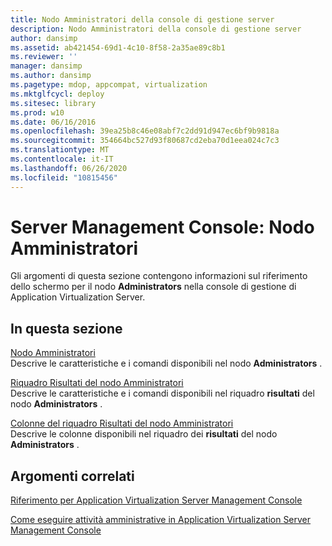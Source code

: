 ```yaml
---
title: Nodo Amministratori della console di gestione server
description: Nodo Amministratori della console di gestione server
author: dansimp
ms.assetid: ab421454-69d1-4c10-8f58-2a35ae89c8b1
ms.reviewer: ''
manager: dansimp
ms.author: dansimp
ms.pagetype: mdop, appcompat, virtualization
ms.mktglfcycl: deploy
ms.sitesec: library
ms.prod: w10
ms.date: 06/16/2016
ms.openlocfilehash: 39ea25b8c46e08abf7c2dd91d947ec6bf9b9818a
ms.sourcegitcommit: 354664bc527d93f80687cd2eba70d1eea024c7c3
ms.translationtype: MT
ms.contentlocale: it-IT
ms.lasthandoff: 06/26/2020
ms.locfileid: "10815456"
---
```

# Server Management Console: Nodo Amministratori


Gli argomenti di questa sezione contengono informazioni sul riferimento dello schermo per il nodo **Administrators** nella console di gestione di Application Virtualization Server.

## In questa sezione


<a href="" id="administrators-node"></a>[Nodo Amministratori](administrators-node.md)  
Descrive le caratteristiche e i comandi disponibili nel nodo **Administrators** .

<a href="" id="administrators-results-pane"></a>[Riquadro Risultati del nodo Amministratori](administrators-results-pane.md)  
Descrive le caratteristiche e i comandi disponibili nel riquadro **risultati** del nodo **Administrators** .

<a href="" id="administrators-results-pane-columns"></a>[Colonne del riquadro Risultati del nodo Amministratori](administrators-results-pane-columns.md)  
Descrive le colonne disponibili nel riquadro dei **risultati** del nodo **Administrators** .

## Argomenti correlati


[Riferimento per Application Virtualization Server Management Console](application-virtualization-server-management-console-reference.md)

[Come eseguire attività amministrative in Application Virtualization Server Management Console](how-to-perform-administrative-tasks-in-the-application-virtualization-server-management-console.md)

 

 





